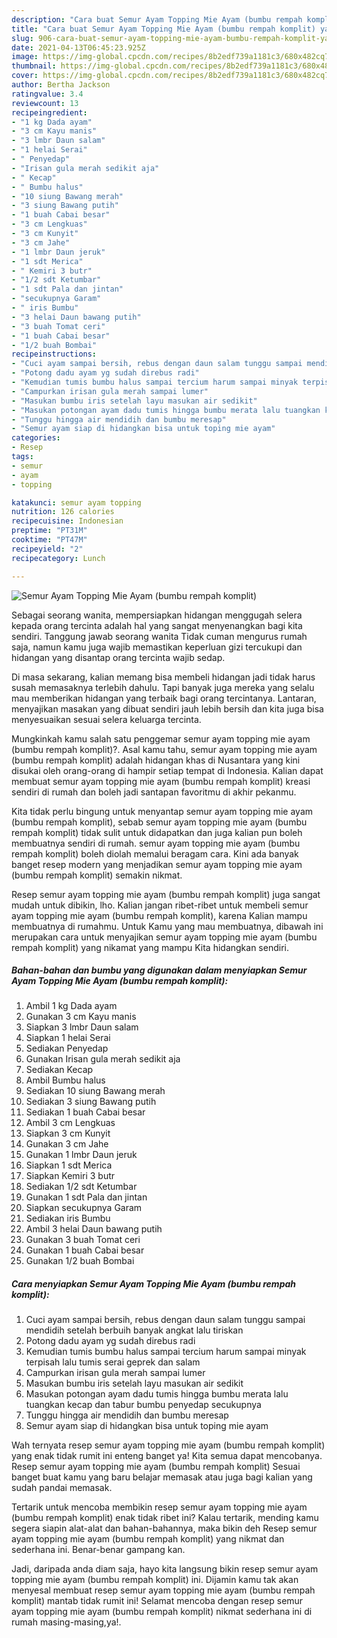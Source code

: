 ```yaml
---
description: "Cara buat Semur Ayam Topping Mie Ayam (bumbu rempah komplit) yang lezat Untuk Jualan"
title: "Cara buat Semur Ayam Topping Mie Ayam (bumbu rempah komplit) yang lezat Untuk Jualan"
slug: 906-cara-buat-semur-ayam-topping-mie-ayam-bumbu-rempah-komplit-yang-lezat-untuk-jualan
date: 2021-04-13T06:45:23.925Z
image: https://img-global.cpcdn.com/recipes/8b2edf739a1181c3/680x482cq70/semur-ayam-topping-mie-ayam-bumbu-rempah-komplit-foto-resep-utama.jpg
thumbnail: https://img-global.cpcdn.com/recipes/8b2edf739a1181c3/680x482cq70/semur-ayam-topping-mie-ayam-bumbu-rempah-komplit-foto-resep-utama.jpg
cover: https://img-global.cpcdn.com/recipes/8b2edf739a1181c3/680x482cq70/semur-ayam-topping-mie-ayam-bumbu-rempah-komplit-foto-resep-utama.jpg
author: Bertha Jackson
ratingvalue: 3.4
reviewcount: 13
recipeingredient:
- "1 kg Dada ayam"
- "3 cm Kayu manis"
- "3 lmbr Daun salam"
- "1 helai Serai"
- " Penyedap"
- "Irisan gula merah sedikit aja"
- " Kecap"
- " Bumbu halus"
- "10 siung Bawang merah"
- "3 siung Bawang putih"
- "1 buah Cabai besar"
- "3 cm Lengkuas"
- "3 cm Kunyit"
- "3 cm Jahe"
- "1 lmbr Daun jeruk"
- "1 sdt Merica"
- " Kemiri 3 butr"
- "1/2 sdt Ketumbar"
- "1 sdt Pala dan jintan"
- "secukupnya Garam"
- " iris Bumbu"
- "3 helai Daun bawang putih"
- "3 buah Tomat ceri"
- "1 buah Cabai besar"
- "1/2 buah Bombai"
recipeinstructions:
- "Cuci ayam sampai bersih, rebus dengan daun salam tunggu sampai mendidih setelah berbuih banyak angkat lalu tiriskan"
- "Potong dadu ayam yg sudah direbus radi"
- "Kemudian tumis bumbu halus sampai tercium harum sampai minyak terpisah lalu tumis serai geprek dan salam"
- "Campurkan irisan gula merah sampai lumer"
- "Masukan bumbu iris setelah layu masukan air sedikit"
- "Masukan potongan ayam dadu tumis hingga bumbu merata lalu tuangkan kecap dan tabur bumbu penyedap secukupnya"
- "Tunggu hingga air mendidih dan bumbu meresap"
- "Semur ayam siap di hidangkan bisa untuk toping mie ayam"
categories:
- Resep
tags:
- semur
- ayam
- topping

katakunci: semur ayam topping 
nutrition: 126 calories
recipecuisine: Indonesian
preptime: "PT31M"
cooktime: "PT47M"
recipeyield: "2"
recipecategory: Lunch

---
```



![Semur Ayam Topping Mie Ayam (bumbu rempah komplit)](https://img-global.cpcdn.com/recipes/8b2edf739a1181c3/680x482cq70/semur-ayam-topping-mie-ayam-bumbu-rempah-komplit-foto-resep-utama.jpg)

Sebagai seorang wanita, mempersiapkan hidangan menggugah selera kepada orang tercinta adalah hal yang sangat menyenangkan bagi kita sendiri. Tanggung jawab seorang  wanita Tidak cuman mengurus rumah saja, namun kamu juga wajib memastikan keperluan gizi tercukupi dan hidangan yang disantap orang tercinta wajib sedap.

Di masa  sekarang, kalian memang bisa membeli hidangan jadi tidak harus susah memasaknya terlebih dahulu. Tapi banyak juga mereka yang selalu mau memberikan hidangan yang terbaik bagi orang tercintanya. Lantaran, menyajikan masakan yang dibuat sendiri jauh lebih bersih dan kita juga bisa menyesuaikan sesuai selera keluarga tercinta. 



Mungkinkah kamu salah satu penggemar semur ayam topping mie ayam (bumbu rempah komplit)?. Asal kamu tahu, semur ayam topping mie ayam (bumbu rempah komplit) adalah hidangan khas di Nusantara yang kini disukai oleh orang-orang di hampir setiap tempat di Indonesia. Kalian dapat membuat semur ayam topping mie ayam (bumbu rempah komplit) kreasi sendiri di rumah dan boleh jadi santapan favoritmu di akhir pekanmu.

Kita tidak perlu bingung untuk menyantap semur ayam topping mie ayam (bumbu rempah komplit), sebab semur ayam topping mie ayam (bumbu rempah komplit) tidak sulit untuk didapatkan dan juga kalian pun boleh membuatnya sendiri di rumah. semur ayam topping mie ayam (bumbu rempah komplit) boleh diolah memalui beragam cara. Kini ada banyak banget resep modern yang menjadikan semur ayam topping mie ayam (bumbu rempah komplit) semakin nikmat.

Resep semur ayam topping mie ayam (bumbu rempah komplit) juga sangat mudah untuk dibikin, lho. Kalian jangan ribet-ribet untuk membeli semur ayam topping mie ayam (bumbu rempah komplit), karena Kalian mampu membuatnya di rumahmu. Untuk Kamu yang mau membuatnya, dibawah ini merupakan cara untuk menyajikan semur ayam topping mie ayam (bumbu rempah komplit) yang nikamat yang mampu Kita hidangkan sendiri.

<!--inarticleads1-->

##### Bahan-bahan dan bumbu yang digunakan dalam menyiapkan Semur Ayam Topping Mie Ayam (bumbu rempah komplit):

1. Ambil 1 kg Dada ayam
1. Gunakan 3 cm Kayu manis
1. Siapkan 3 lmbr Daun salam
1. Siapkan 1 helai Serai
1. Sediakan  Penyedap
1. Gunakan Irisan gula merah sedikit aja
1. Sediakan  Kecap
1. Ambil  Bumbu halus
1. Sediakan 10 siung Bawang merah
1. Sediakan 3 siung Bawang putih
1. Sediakan 1 buah Cabai besar
1. Ambil 3 cm Lengkuas
1. Siapkan 3 cm Kunyit
1. Gunakan 3 cm Jahe
1. Gunakan 1 lmbr Daun jeruk
1. Siapkan 1 sdt Merica
1. Siapkan  Kemiri 3 butr
1. Sediakan 1/2 sdt Ketumbar
1. Gunakan 1 sdt Pala dan jintan
1. Siapkan secukupnya Garam
1. Sediakan  iris Bumbu
1. Ambil 3 helai Daun bawang putih
1. Gunakan 3 buah Tomat ceri
1. Gunakan 1 buah Cabai besar
1. Gunakan 1/2 buah Bombai




<!--inarticleads2-->

##### Cara menyiapkan Semur Ayam Topping Mie Ayam (bumbu rempah komplit):

1. Cuci ayam sampai bersih, rebus dengan daun salam tunggu sampai mendidih setelah berbuih banyak angkat lalu tiriskan
1. Potong dadu ayam yg sudah direbus radi
1. Kemudian tumis bumbu halus sampai tercium harum sampai minyak terpisah lalu tumis serai geprek dan salam
1. Campurkan irisan gula merah sampai lumer
1. Masukan bumbu iris setelah layu masukan air sedikit
1. Masukan potongan ayam dadu tumis hingga bumbu merata lalu tuangkan kecap dan tabur bumbu penyedap secukupnya
1. Tunggu hingga air mendidih dan bumbu meresap
1. Semur ayam siap di hidangkan bisa untuk toping mie ayam




Wah ternyata resep semur ayam topping mie ayam (bumbu rempah komplit) yang enak tidak rumit ini enteng banget ya! Kita semua dapat mencobanya. Resep semur ayam topping mie ayam (bumbu rempah komplit) Sesuai banget buat kamu yang baru belajar memasak atau juga bagi kalian yang sudah pandai memasak.

Tertarik untuk mencoba membikin resep semur ayam topping mie ayam (bumbu rempah komplit) enak tidak ribet ini? Kalau tertarik, mending kamu segera siapin alat-alat dan bahan-bahannya, maka bikin deh Resep semur ayam topping mie ayam (bumbu rempah komplit) yang nikmat dan sederhana ini. Benar-benar gampang kan. 

Jadi, daripada anda diam saja, hayo kita langsung bikin resep semur ayam topping mie ayam (bumbu rempah komplit) ini. Dijamin kamu tak akan menyesal membuat resep semur ayam topping mie ayam (bumbu rempah komplit) mantab tidak rumit ini! Selamat mencoba dengan resep semur ayam topping mie ayam (bumbu rempah komplit) nikmat sederhana ini di rumah masing-masing,ya!.

